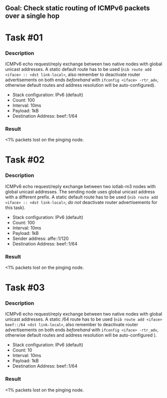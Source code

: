 ## Goal: Check static routing of ICMPv6 packets over a single hop

Task #01
========
### Description

ICMPv6 echo request/reply exchange between two native nodes with global unicast
addresses. A static default route has to be used
(`nib route add <iface> :: <dst link-local>`, also remember to deactivate router
advertisements on both ends *beforehand* with `ifconfig <iface> -rtr_adv`,
otherwise default routes and address resolution will be auto-configured).
* Stack configuration: IPv6 (default)
* Count:                  100
* Interval:               10ms
* Payload:                1kB
* Destination Address:    beef::1/64

### Result

<1% packets lost on the pinging node.


Task #02
========
### Description

ICMPv6 echo request/reply exchange between two iotlab-m3 nodes with global
unicast addresses. The sending node uses global unicast address with a
different prefix. A static default route has to be used
(`nib route add <iface> :: <dst link-local>`, *do not* deactivate router
advertisements for this task).
* Stack configuration: IPv6 (default)
* Count:                  100
* Interval:               10ms
* Payload:                1kB
* Sender address:         affe::1/120
* Destination Address:    beef::1/64

### Result

<1% packets lost on the pinging node.

Task #03
========
### Description

ICMPv6 echo request/reply exchange between two native nodes with global unicast
addresses. A static /64 route has to be used
(`nib route add <iface> beef::/64 <dst link-local>`, also remember to deactivate
router advertisements on both ends *beforehand* with `ifconfig <iface> -rtr_adv`,
otherwise default routes and address resolution will be auto-configured ).
* Stack configuration: IPv6 (default)
* Count:                  10
* Interval:               10ms
* Payload:                1kB
* Destination Address:    beef::1/64

### Result

<1% packets lost on the pinging node.
